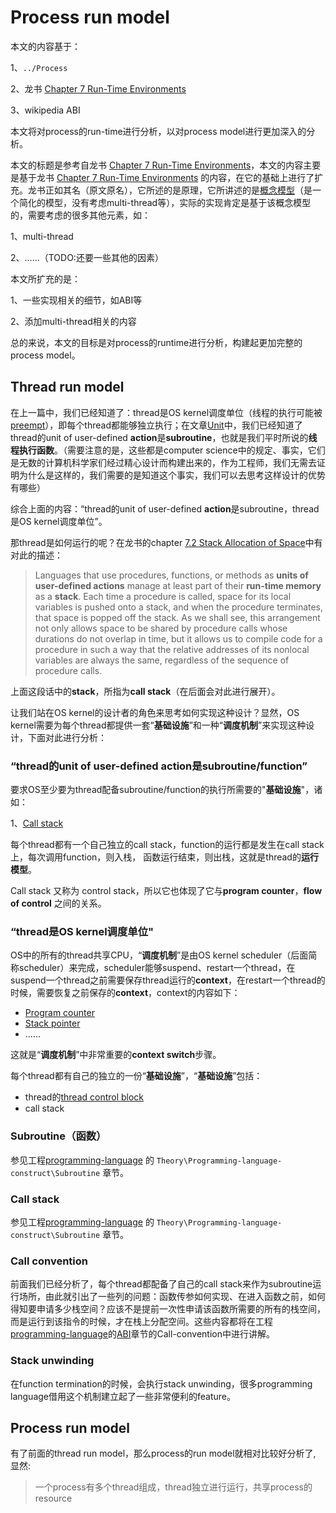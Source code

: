 # Process run model

本文的内容基于：

1、`../Process`

2、龙书 [Chapter 7 Run-Time Environments](https://dengking.github.io/compiler-principle/Chapter-7-Run-Time-Environments/)

3、wikipedia ABI

本文将对process的run-time进行分析，以对process model进行更加深入的分析。

本文的标题是参考自龙书 [Chapter 7 Run-Time Environments](https://dengking.github.io/compiler-principle/Chapter-7-Run-Time-Environments/)，本文的内容主要是基于龙书 [Chapter 7 Run-Time Environments](https://dengking.github.io/compiler-principle/Chapter-7-Run-Time-Environments/) 的内容，在它的基础上进行了扩充。龙书正如其名（原文原名），它所述的是原理，它所讲述的是[概念模型](https://dengking.github.io/Post/Abstraction/Abstraction-and-model/)（是一个简化的模型，没有考虑multi-thread等），实际的实现肯定是基于该概念模型的，需要考虑的很多其他元素，如：

1、multi-thread

2、......（TODO:还要一些其他的因素）

本文所扩充的是：

1、一些实现相关的细节，如ABI等

2、添加multi-thread相关的内容

总的来说，本文的目标是对process的runtime进行分析，构建起更加完整的process model。

## Thread run model

在上一篇中，我们已经知道了：thread是OS kernel调度单位（线程的执行可能被[preempt](https://en.wikipedia.org/wiki/Pre-emptive_multitasking)），即每个thread都能够独立执行；在文章[Unit](https://dengking.github.io/Post/Unit)中，我们已经知道了thread的unit of user-defined **action**是**subroutine**，也就是我们平时所说的**线程执行函数**。（需要注意的是，这些都是computer science中的规定、事实，它们是无数的计算机科学家们经过精心设计而构建出来的，作为工程师，我们无需去证明为什么是这样的，我们需要的是知道这个事实，我们可以去思考这样设计的优势有哪些）

综合上面的内容：“thread的unit of user-defined **action**是subroutine，thread是OS kernel调度单位”。

那thread是如何运行的呢？在龙书的chapter [7.2 Stack Allocation of Space](https://dengking.github.io/compiler-principle/Chapter-7-Run-Time-Environments/7.2-Stack-Allocation-of-Space/)中有对此的描述：

> Languages that use procedures, functions, or methods as **units of user-defined actions** manage at least part of their **run-time memory** as a **stack**. Each time a procedure is called, space for its local variables is pushed onto a stack, and when the procedure terminates, that space is popped off the stack. As we shall see, this arrangement not only allows space to be shared by procedure calls whose durations do not overlap in time, but it allows us to compile code for a procedure in such a way that the relative addresses of its nonlocal variables are always the same, regardless of the sequence of procedure calls.

上面这段话中的**stack**，所指为**call stack**（在后面会对此进行展开）。

让我们站在OS kernel的设计者的角色来思考如何实现这种设计？显然，OS kernel需要为每个thread都提供一套“**基础设施**”和一种“**调度机制**”来实现这种设计，下面对此进行分析：

### “thread的unit of user-defined action是subroutine/function”

要求OS至少要为thread配备subroutine/function的执行所需要的"**基础设施**"，诸如：

1、[Call stack](./Subroutine/Call-subroutine/Call-stack.md)

每个thread都有一个自己独立的call stack，function的运行都是发生在call stack上，每次调用function，则入栈， 函数运行结束，则出栈，这就是thread的**运行模型**。

Call stack 又称为 control stack，所以它也体现了它与**program counter**，**flow of control** 之间的关系。

### “thread是OS kernel调度单位"

OS中的所有的thread共享CPU，“**调度机制**”是由OS kernel scheduler（后面简称scheduler）来完成，scheduler能够suspend、restart一个thread，在suspend一个thread之前需要保存thread运行的**context**，在restart一个thread的时候，需要恢复之前保存的**context**，context的内容如下：

- [Program counter](https://en.wikipedia.org/wiki/Program_counter)
- [Stack pointer](https://en.wikipedia.org/wiki/Stack_pointer)
- ......

这就是“**调度机制**”中非常重要的**context switch**步骤。



每个thread都有自己的独立的一份“**基础设施**”，“**基础设施**”包括：

- thread的[thread control block](https://en.wikipedia.org/wiki/Thread_control_block)
- call stack

### Subroutine（函数）

参见工程[programming-language](https://dengking.github.io/programming-language/) 的 `Theory\Programming-language-construct\Subroutine` 章节。

### Call stack

参见工程[programming-language](https://dengking.github.io/programming-language/) 的 `Theory\Programming-language-construct\Subroutine` 章节。

### Call convention

前面我们已经分析了，每个thread都配备了自己的call stack来作为subroutine运行场所，由此就引出了一些列的问题：函数传参如何实现、在进入函数之前，如何得知要申请多少栈空间？应该不是提前一次性申请该函数所需要的所有的栈空间，而是运行到该指令的时候，才在栈上分配空间。这些内容都将在工程[programming-language](https://dengking.github.io/programming-language/)的[ABI](https://dengking.github.io/programming-language/ABI)章节的Call-convention中进行讲解。

### Stack unwinding

在function termination的时候，会执行stack unwinding，很多programming language借用这个机制建立起了一些非常便利的feature。

## Process run model

有了前面的thread run model，那么process的run model就相对比较好分析了, 显然:

> 一个process有多个thread组成，thread独立进行运行，共享process的resource





